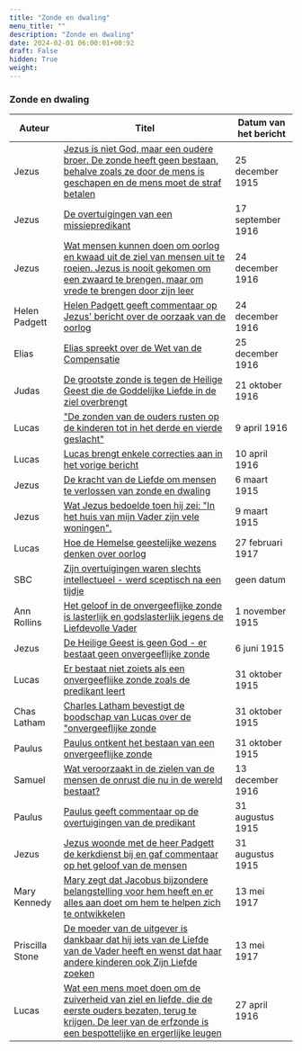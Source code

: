 ```yaml
---
title: "Zonde en dwaling"
menu_title: ""
description: "Zonde en dwaling"
date: 2024-02-01 06:00:01+00:92
draft: False
hidden: True
weight:
---
```

### Zonde en dwaling

**Auteur** | **Titel** | **Datum van het bericht**
---|---|---
Jezus | [Jezus is niet God, maar een oudere broer. De zonde heeft geen bestaan, behalve zoals ze door de mens is geschapen en de mens moet de straf betalen](/1-nl-padgett-messages/1-4-nl-padgett-messages-by-date/1-4-3-nl-padgett-messages-1915-2/nl-1915-12-25-1-jep-jesus/) | 25 december 1915
Jezus | [De overtuigingen van een missiepredikant](/1-nl-padgett-messages/1-4-nl-padgett-messages-by-date/1-4-4-nl-padgett-messages-1916/nl-1916-9-17-2-jep-jesus/) | 17 september 1916
Jezus | [Wat mensen kunnen doen om oorlog en kwaad uit de ziel van mensen uit te roeien. Jezus is nooit gekomen om een zwaard te brengen, maar om vrede te brengen door zijn leer](/1-nl-padgett-messages/1-4-nl-padgett-messages-by-date/1-4-4-nl-padgett-messages-1916/nl-1916-12-24-1-jep-jesus/) | 24 december 1916
Helen Padgett | [Helen Padgett geeft commentaar op Jezus' bericht over de oorzaak van de oorlog](/1-nl-padgett-messages/1-4-nl-padgett-messages-by-date/1-4-4-nl-padgett-messages-1916/nl-1916-12-24-2-jep-helen-padgett/) | 24 december 1916
Elias | [Elias spreekt over de Wet van de Compensatie](/1-nl-padgett-messages/1-4-nl-padgett-messages-by-date/1-4-4-nl-padgett-messages-1916/nl-1916-12-25-1-jep-elias/) | 25 december 1916
Judas | [De grootste zonde is tegen de Heilige Geest die de Goddelijke Liefde in de ziel overbrengt](/1-nl-padgett-messages/1-4-nl-padgett-messages-by-date/1-4-4-nl-padgett-messages-1916/nl-1916-10-21-1-jep-judas/) | 21 oktober 1916
Lucas | ["De zonden van de ouders rusten op de kinderen tot in het derde en vierde geslacht"](/1-nl-padgett-messages/1-4-nl-padgett-messages-by-date/1-4-4-nl-padgett-messages-1916/nl-1916-4-9-1-jep-st-luke/) | 9 april 1916
Lucas | [Lucas brengt enkele correcties aan in het vorige bericht](/1-nl-padgett-messages/1-4-nl-padgett-messages-by-date/1-4-4-nl-padgett-messages-1916/nl-1916-4-10-1-jep-st-luke/) | 10 april 1916
Jezus | [De kracht van de Liefde om mensen te verlossen van zonde en dwaling](/1-nl-padgett-messages/1-4-nl-padgett-messages-by-date/1-4-2-nl-padgett-messages-1915-1/nl-1915-3-6-1-jep-jesus/) | 6 maart 1915
Jezus | [Wat Jezus bedoelde toen hij zei: "In het huis van mijn Vader zijn vele woningen".](/1-nl-padgett-messages/1-4-nl-padgett-messages-by-date/1-4-2-nl-padgett-messages-1915-1/nl-1915-3-9-1-jep-jesus/) | 9 maart 1915
Lucas | [Hoe de Hemelse geestelijke wezens denken over oorlog](/1-nl-padgett-messages/1-4-nl-padgett-messages-by-date/1-4-5-nl-padgett-messages-1917/nl-1917-2-27-1-jep-st-luke/) | 27 februari 1917
SBC | [Zijn overtuigingen waren slechts intellectueel - werd sceptisch na een tijdje](/1-nl-padgett-messages/1-4-nl-1-4-10-nl-padgett-messages-undated/nl-undated-2-jep-sbc/) | geen datum
Ann Rollins | [Het geloof in de onvergeeflijke zonde is lasterlijk en godslasterlijk jegens de Liefdevolle Vader](/1-nl-padgett-messages/1-4-nl-padgett-messages-by-date/1-4-3-nl-padgett-messages-1915-2/nl-1915-11-1-1-jep-ann-rollins/) | 1 november 1915
Jezus | [De Heilige Geest is geen God - er bestaat geen onvergeeflijke zonde](/1-nl-padgett-messages/1-4-nl-padgett-messages-by-date/1-4-2-nl-padgett-messages-1915-1/nl-1915-6-6-1-jep-jesus/) | 6 juni 1915
Lucas | [Er bestaat niet zoiets als een onvergeeflijke zonde zoals de predikant leert](/1-nl-padgett-messages/1-4-nl-padgett-messages-by-date/1-4-3-nl-padgett-messages-1915-2/nl-1915-10-31-1-jep-luke/) | 31 oktober 1915
Chas Latham | [Charles Latham bevestigt de boodschap van Lucas over de "onvergeeflijke zonde](/1-nl-padgett-messages/1-4-nl-padgett-messages-by-date/1-4-3-nl-padgett-messages-1915-2/nl-1915-10-31-2-jep-chas-latham/) | 31 oktober 1915
Paulus | [Paulus ontkent het bestaan van een onvergeeflijke zonde](/1-nl-padgett-messages/1-4-nl-padgett-messages-by-date/1-4-3-nl-padgett-messages-1915-2/nl-1915-10-31-3-jep-st-paul/) | 31 oktober 1915
Samuel | [Wat veroorzaakt in de zielen van de mensen de onrust die nu in de wereld bestaat?](/1-nl-padgett-messages/1-4-nl-padgett-messages-by-date/1-4-4-nl-padgett-messages-1916/nl-1916-12-13-3-jep-samuel/) | 13 december 1916
Paulus | [Paulus geeft commentaar op de overtuigingen van de predikant](/1-nl-padgett-messages/1-4-nl-padgett-messages-by-date/1-4-2-nl-padgett-messages-1915-1/nl-1915-8-31-4-jep-st-paul/) | 31 augustus 1915
Jezus | [Jezus woonde met de heer Padgett de kerkdienst bij en gaf commentaar op het geloof van de mensen](/1-nl-padgett-messages/1-4-nl-padgett-messages-by-date/1-4-2-nl-padgett-messages-1915-1/nl-1915-8-31-5-jep-jesus/) | 31 augustus 1915
Mary Kennedy | [Mary zegt dat Jacobus bijzondere belangstelling voor hem heeft en er alles aan doet om hem te helpen zich te ontwikkelen](/1-nl-padgett-messages/1-4-nl-padgett-messages-by-date/1-4-5-nl-padgett-messages-1917/nl-1917-5-13-3-jep-mary-kennedy/) | 13 mei 1917
Priscilla Stone | [De moeder van de uitgever is dankbaar dat hij iets van de Liefde van de Vader heeft en wenst dat haar andere kinderen ook Zijn Liefde zoeken](/1-nl-padgett-messages/1-4-nl-padgett-messages-by-date/1-4-5-nl-padgett-messages-1917/nl-1917-5-13-4-jep-priscilla-stone/) | 13 mei 1917
Lucas | [Wat een mens moet doen om de zuiverheid van ziel en liefde, die de eerste ouders bezaten, terug te krijgen. De leer van de erfzonde is een bespottelijke en ergerlijke leugen](/1-nl-padgett-messages/1-4-nl-padgett-messages-by-date/1-4-4-nl-padgett-messages-1916/nl-1916-4-27-1-jep-st-luke/) | 27 april 1916
